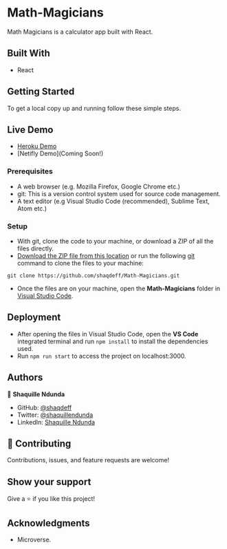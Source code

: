 # Math-Magicians

Math Magicians is a calculator app built with React.

## Built With

- React

## Getting Started

To get a local copy up and running follow these simple steps.

## Live Demo
- [Heroku Demo](https://mathmagicapp.herokuapp.com/)
- [Netifly Demo](Coming Soon!)

### Prerequisites

- A web browser (e.g. Mozilla Firefox, Google Chrome etc.)
- git: This is a version control system used for source code management.
- A text editor (e.g Visual Studio Code (recommended), Sublime Text, Atom etc.)

### Setup

- With git, clone the code to your machine, or download a ZIP of all the files directly.
- [Download the ZIP file from this location](https://github.com/shaqdeff/Math-Magicians/archive/refs/heads/feature/setup.zip) or run the following [git](https://git-scm.com/) command to clone the files to your machine:

```
git clone https://github.com/shaqdeff/Math-Magicians.git
```

- Once the files are on your machine, open the **Math-Magicians** folder in [Visual Studio Code](https://code.visualstudio.com/download).

## Deployment

- After opening the files in Visual Studio Code, open the **VS Code** integrated terminal and run `npm install` to install the dependencies used.
- Run `npm run start` to access the project on localhost:3000.

## Authors

👤 **Shaquille Ndunda**

- GitHub: [@shaqdeff](https://github.com/shaqdeff)
- Twitter: [@shaquillendunda](https://twitter.com/shaquillendunda)
- LinkedIn: [Shaquille Ndunda](https://www.linkedin.com/in/shaquille-ndunda-b13a95107/)

## 🤝 Contributing

Contributions, issues, and feature requests are welcome!

## Show your support

Give a ⭐️ if you like this project!

## Acknowledgments

- Microverse.
